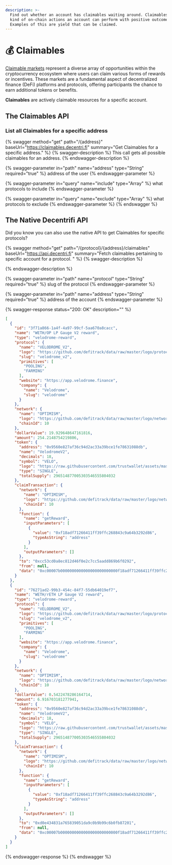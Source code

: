 ```yaml
---
description: >-
  Find out whether an account has claimables waiting around. Claimables are any
  kind of on-chain actions an account can perform with positive outcome.
  Examples of this are yield that can be claimed.
---
```


# 💰 Claimables

[Claimable markets](claimable-markets.md) represent a diverse array of opportunities within the cryptocurrency ecosystem where users can claim various forms of rewards or incentives. These markets are a fundamental aspect of decentralized finance (DeFi) platforms and protocols, offering participants the chance to earn additional tokens or benefits.

**Claimables** are actively claimable resources for a specific account.



## The Claimables API

### List all Claimables for a specific address

{% swagger method="get" path="/{address}" baseUrl="https://claimables.decentri.fi" summary="Get Claimables for a specific address." %}
{% swagger-description %}
This call gets all possible claimables for an address.
{% endswagger-description %}

{% swagger-parameter in="path" name="address" type="String" required="true" %}
address of the user
{% endswagger-parameter %}

{% swagger-parameter in="query" name="include" type="Array<String>" %}
what protocols to include
{% endswagger-parameter %}

{% swagger-parameter in="query" name="exclude" type="Array<String>" %}
what protocols to exclude
{% endswagger-parameter %}
{% endswagger %}

## The Native Decentrifi API

Did you know you can also use the native API to get Claimables for specific protocols?&#x20;

{% swagger method="get" path="/{protocol}/{address}/claimables" baseUrl="https://api.decentri.fi" summary="Fetch claimables pertaining to specific account for a protocol. " %}
{% swagger-description %}

{% endswagger-description %}

{% swagger-parameter in="path" name="protocol" type="String" required="true" %}
slug of the protocol
{% endswagger-parameter %}

{% swagger-parameter in="path" name="address" type="String" required="true" %}
address of the account
{% endswagger-parameter %}

{% swagger-response status="200: OK" description="" %}


```json
[
  {
    "id": "3f71a866-1a4f-4a97-99cf-5aa670a8cacc",
    "name": "WETH/OP LP Gauge V2 reward",
    "type": "velodrome-reward",
    "protocol": {
      "name": "VELODROME_V2",
      "logo": "https://github.com/defitrack/data/raw/master/logo/protocol/velodrome.svg",
      "slug": "velodrome_v2",
      "primitives": [
        "POOLING",
        "FARMING"
      ],
      "website": "https://app.velodrome.finance",
      "company": {
        "name": "Velodrome",
        "slug": "velodrome"
      }
    },
    "network": {
      "name": "OPTIMISM",
      "logo": "https://github.com/defitrack/data/raw/master/logo/network/optimism.png",
      "chainId": 10
    },
    "dollarValue": 19.929648647161816,
    "amount": 254.2148754219806,
    "token": {
      "address": "0x9560e827af36c94d2ac33a39bce1fe78631088db",
      "name": "VelodromeV2",
      "decimals": 18,
      "symbol": "VELO",
      "logo": "https://raw.githubusercontent.com/trustwallet/assets/master/blockchains/optimism/assets/0x9560e827aF36c94D2Ac33a39bCE1Fe78631088Db/logo.png",
      "type": "SINGLE",
      "totalSupply": 296514877005303546555804032
    },
    "claimTransaction": {
      "network": {
        "name": "OPTIMISM",
        "logo": "https://github.com/defitrack/data/raw/master/logo/network/optimism.png",
        "chainId": 10
      },
      "function": {
        "name": "getReward",
        "inputParameters": [
          {
            "value": "0xf18adf71266411ff39ffc268843c9a64b3292d86",
            "typeAsString": "address"
          }
        ],
        "outputParameters": []
      },
      "to": "0xcc53cd0a8ec812d46f0e2c7cc5aadd869b6f0292",
      "from": null,
      "data": "0xc00007b0000000000000000000000000f18adf71266411ff39ffc268843c9a64b3292d86"
    }
  },
  {
    "id": "76271ad2-99b3-454c-84f7-55db64019ef7",
    "name": "WETH/rETH LP Gauge V2 reward",
    "type": "velodrome-reward",
    "protocol": {
      "name": "VELODROME_V2",
      "logo": "https://github.com/defitrack/data/raw/master/logo/protocol/velodrome.svg",
      "slug": "velodrome_v2",
      "primitives": [
        "POOLING",
        "FARMING"
      ],
      "website": "https://app.velodrome.finance",
      "company": {
        "name": "Velodrome",
        "slug": "velodrome"
      }
    },
    "network": {
      "name": "OPTIMISM",
      "logo": "https://github.com/defitrack/data/raw/master/logo/network/optimism.png",
      "chainId": 10
    },
    "dollarValue": 0.5422478286164714,
    "amount": 6.916703181277941,
    "token": {
      "address": "0x9560e827af36c94d2ac33a39bce1fe78631088db",
      "name": "VelodromeV2",
      "decimals": 18,
      "symbol": "VELO",
      "logo": "https://raw.githubusercontent.com/trustwallet/assets/master/blockchains/optimism/assets/0x9560e827aF36c94D2Ac33a39bCE1Fe78631088Db/logo.png",
      "type": "SINGLE",
      "totalSupply": 296514877005303546555804032
    },
    "claimTransaction": {
      "network": {
        "name": "OPTIMISM",
        "logo": "https://github.com/defitrack/data/raw/master/logo/network/optimism.png",
        "chainId": 10
      },
      "function": {
        "name": "getReward",
        "inputParameters": [
          {
            "value": "0xf18adf71266411ff39ffc268843c9a64b3292d86",
            "typeAsString": "address"
          }
        ],
        "outputParameters": []
      },
      "to": "0xd0e434831a765839051da9c0b9b99c6b0fb87201",
      "from": null,
      "data": "0xc00007b0000000000000000000000000f18adf71266411ff39ffc268843c9a64b3292d86"
    }
  }
]
```
{% endswagger-response %}
{% endswagger %}
